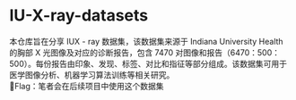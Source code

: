 # IU-X-ray-datasets
本仓库旨在分享 IUX - ray 数据集，该数据集来源于 Indiana University Health 的胸部 X 光图像及对应的诊断报告，包含 7470 对图像和报告（6470：500：500）。每份报告由印象、发现、标签、对比和指征等部分组成。该数据集可用于医学图像分析、机器学习算法训练等相关研究。  
🚩Flag：笔者会在后续项目中使用这个数据集
